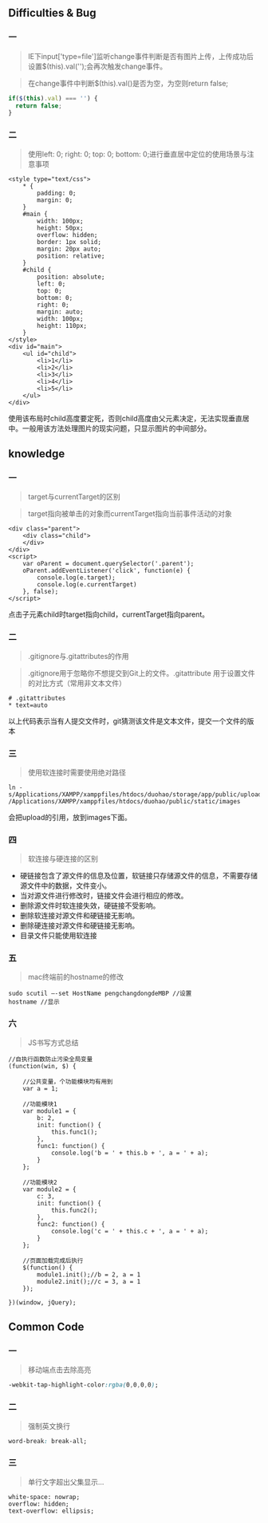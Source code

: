 ## Difficulties & Bug

### 一

> IE下input['type=file']监听change事件判断是否有图片上传，上传成功后设置$(this).val('');会再次触发change事件。

> 在change事件中判断$(this).val()是否为空，为空则return false;

```javascript
if($(this).val) === '') {
  return false; 
}
```

### 二

> 使用left: 0; right: 0; top: 0; bottom: 0;进行垂直居中定位的使用场景与注意事项

```
<style type="text/css">
	* {
		padding: 0;
		margin: 0;
	}
	#main {
		width: 100px;
		height: 50px;
		overflow: hidden;
		border: 1px solid;
		margin: 20px auto;
		position: relative;
	}
	#child {
		position: absolute;
		left: 0;
		top: 0;
		bottom: 0;
		right: 0;
		margin: auto;
		width: 100px;
		height: 110px;
	}
</style>
<div id="main">
	<ul id="child">
		<li>1</li>
		<li>2</li>
		<li>3</li>
		<li>4</li>
		<li>5</li>
	</ul>
</div>
```

使用该布局时child高度要定死，否则child高度由父元素决定，无法实现垂直居中。一般用该方法处理图片的现实问题，只显示图片的中间部分。

## knowledge

### 一

> target与currentTarget的区别

> target指向被单击的对象而currentTarget指向当前事件活动的对象

```
<div class="parent">
	<div class="child">
	</div>
</div>
<script>
	var oParent = document.querySelector('.parent');
	oParent.addEventListener('click', function(e) {
		console.log(e.target);
		console.log(e.currentTarget)
	}, false);
</script>
```

点击子元素child时target指向child，currentTarget指向parent。

### 二

> .gitignore与.gitattributes的作用

>.gitignore用于忽略你不想提交到Git上的文件。.gitattribute 用于设置文件的对比方式（常用非文本文件）

```Git
# .gitattributes
* text=auto
```

以上代码表示当有人提交文件时，git猜测该文件是文本文件，提交一个文件的版本

### 三

> 使用软连接时需要使用绝对路径

```Git
ln -s/Applications/XAMPP/xamppfiles/htdocs/duohao/storage/app/public/upload/ /Applications/XAMPP/xamppfiles/htdocs/duohao/public/static/images
```

会把upload的引用，放到images下面。

### 四

> 软连接与硬连接的区别

- 硬链接包含了源文件的信息及位置，软链接只存储源文件的信息，不需要存储源文件中的数据，文件变小。
- 当对源文件进行修改时，链接文件会进行相应的修改。
- 删除源文件时软连接失效，硬链接不受影响。
- 删除软连接对源文件和硬链接无影响。
- 删除硬连接对源文件和硬链接无影响。
- 目录文件只能使用软连接

### 五

>  mac终端前的hostname的修改

```
sudo scutil –-set HostName pengchangdongdeMBP //设置
hostname //显示
```

### 六

> JS书写方式总结

```
//自执行函数防止污染全局变量
(function(win, $) {

    //公共变量，个功能模块均有用到
    var a = 1;

    //功能模块1
    var module1 = {
        b: 2,
        init: function() {
            this.func1();
        },
        func1: function() {
            console.log('b = ' + this.b + ', a = ' + a);
        }
    };

    //功能模块2
    var module2 = {
        c: 3,
        init: function() {
            this.func2();
        },
        func2: function() {
            console.log('c = ' + this.c + ', a = ' + a);
        }
    };

    //页面加载完成后执行
    $(function() {
        module1.init();//b = 2, a = 1
        module2.init();//c = 3, a = 1
    });

})(window, jQuery);
```

## Common Code

### 一

>  移动端点击去除高亮

```css
-webkit-tap-highlight-color:rgba(0,0,0,0);
```

### 二

>  强制英文换行

```css
word-break: break-all;
```

### 三

> 单行文字超出父集显示...

```
white-space: nowrap;
overflow: hidden;
text-overflow: ellipsis;
```
